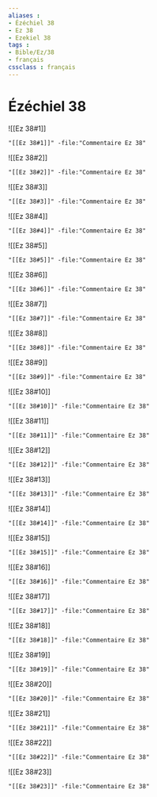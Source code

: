 ```yaml
---
aliases : 
- Ézéchiel 38
- Ez 38
- Ezekiel 38
tags : 
- Bible/Ez/38
- français
cssclass : français
---
```


# Ézéchiel 38

![[Ez 38#1]]

```query
"[[Ez 38#1]]" -file:"Commentaire Ez 38"
```

![[Ez 38#2]]

```query
"[[Ez 38#2]]" -file:"Commentaire Ez 38"
```

![[Ez 38#3]]

```query
"[[Ez 38#3]]" -file:"Commentaire Ez 38"
```

![[Ez 38#4]]

```query
"[[Ez 38#4]]" -file:"Commentaire Ez 38"
```

![[Ez 38#5]]

```query
"[[Ez 38#5]]" -file:"Commentaire Ez 38"
```

![[Ez 38#6]]

```query
"[[Ez 38#6]]" -file:"Commentaire Ez 38"
```

![[Ez 38#7]]

```query
"[[Ez 38#7]]" -file:"Commentaire Ez 38"
```

![[Ez 38#8]]

```query
"[[Ez 38#8]]" -file:"Commentaire Ez 38"
```

![[Ez 38#9]]

```query
"[[Ez 38#9]]" -file:"Commentaire Ez 38"
```

![[Ez 38#10]]

```query
"[[Ez 38#10]]" -file:"Commentaire Ez 38"
```

![[Ez 38#11]]

```query
"[[Ez 38#11]]" -file:"Commentaire Ez 38"
```

![[Ez 38#12]]

```query
"[[Ez 38#12]]" -file:"Commentaire Ez 38"
```

![[Ez 38#13]]

```query
"[[Ez 38#13]]" -file:"Commentaire Ez 38"
```

![[Ez 38#14]]

```query
"[[Ez 38#14]]" -file:"Commentaire Ez 38"
```

![[Ez 38#15]]

```query
"[[Ez 38#15]]" -file:"Commentaire Ez 38"
```

![[Ez 38#16]]

```query
"[[Ez 38#16]]" -file:"Commentaire Ez 38"
```

![[Ez 38#17]]

```query
"[[Ez 38#17]]" -file:"Commentaire Ez 38"
```

![[Ez 38#18]]

```query
"[[Ez 38#18]]" -file:"Commentaire Ez 38"
```

![[Ez 38#19]]

```query
"[[Ez 38#19]]" -file:"Commentaire Ez 38"
```

![[Ez 38#20]]

```query
"[[Ez 38#20]]" -file:"Commentaire Ez 38"
```

![[Ez 38#21]]

```query
"[[Ez 38#21]]" -file:"Commentaire Ez 38"
```

![[Ez 38#22]]

```query
"[[Ez 38#22]]" -file:"Commentaire Ez 38"
```

![[Ez 38#23]]

```query
"[[Ez 38#23]]" -file:"Commentaire Ez 38"
```

